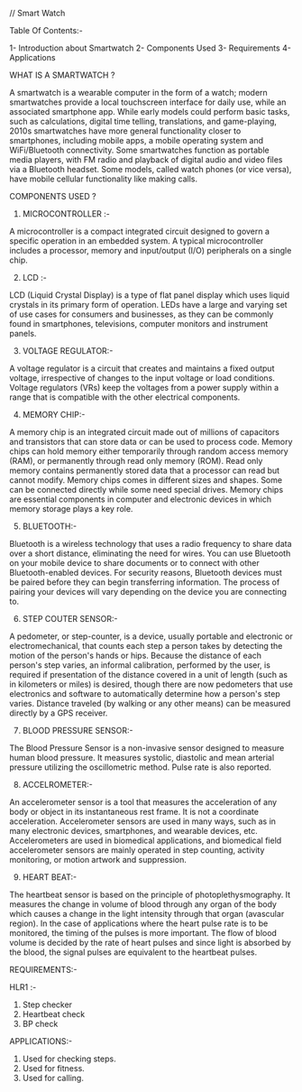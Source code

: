 // Smart Watch 

Table Of Contents:-

1- Introduction about Smartwatch
2- Components Used
3- Requirements
4- Applications


WHAT IS A SMARTWATCH ?

A smartwatch is a wearable computer in the form of a watch; modern smartwatches provide a local touchscreen interface for daily use, while an associated smartphone app. While early models could perform basic tasks, such as calculations, digital time telling, translations, and game-playing, 2010s smartwatches have more general functionality closer to smartphones, including mobile apps, a mobile operating system and WiFi/Bluetooth connectivity. Some smartwatches function as portable media players, with FM radio and playback of digital audio and video files via a Bluetooth headset. Some models, called watch phones (or vice versa), have mobile cellular functionality like making calls.

COMPONENTS USED ?

1) MICROCONTROLLER  :-

A microcontroller is a compact integrated circuit designed to govern a specific operation in an embedded system. A typical microcontroller includes a processor, memory and input/output (I/O) peripherals on a single chip.

2) LCD :-

LCD (Liquid Crystal Display) is a type of flat panel display which uses liquid crystals in its primary form of operation. LEDs have a large and varying set of use cases for consumers and businesses, as they can be commonly found in smartphones, televisions, computer monitors and instrument panels.

3)  VOLTAGE REGULATOR:-

A voltage regulator is a circuit that creates and maintains a fixed output voltage, irrespective of changes to the input voltage or load conditions. Voltage regulators (VRs) keep the voltages from a power supply within a range that is compatible with the other electrical components.

4)  MEMORY CHIP:-

A memory chip is an integrated circuit made out of millions of capacitors and transistors that can store data or can be used to process code. Memory chips can hold memory either temporarily through random access memory (RAM), or permanently through read only memory (ROM). Read only memory contains permanently stored data that a processor can read but cannot modify. Memory chips comes in different sizes and shapes. Some can be connected directly while some need special drives. Memory chips are essential components in computer and electronic devices in which memory storage plays a key role.


5) BLUETOOTH:-

Bluetooth is a wireless technology that uses a radio frequency to share data over a short distance, eliminating the need for wires. You can use Bluetooth on your mobile device to share documents or to connect with other Bluetooth-enabled devices. For security reasons, Bluetooth devices must be paired before they can begin transferring information. The process of pairing your devices will vary depending on the device you are connecting to.


6) STEP COUTER SENSOR:-

A pedometer, or step-counter, is a device, usually portable and electronic or electromechanical, that counts each step a person takes by detecting the motion of the person's hands or hips. Because the distance of each person's step varies, an informal calibration, performed by the user, is required if presentation of the distance covered in a unit of length (such as in kilometers or miles) is desired, though there are now pedometers that use electronics and software to automatically determine how a person's step varies. Distance traveled (by walking or any other means) can be measured directly by a GPS receiver.


7) BLOOD PRESSURE SENSOR:-

The Blood Pressure Sensor is a non-invasive sensor designed to measure human blood pressure. It measures systolic, diastolic and mean arterial pressure utilizing the oscillometric method. Pulse rate is also reported.

8) ACCELROMETER:-

An accelerometer sensor is a tool that measures the acceleration of any body or object in its instantaneous rest frame. It is not a coordinate acceleration. Accelerometer sensors are used in many ways, such as in many electronic devices, smartphones, and wearable devices, etc. Accelerometers are used in biomedical applications, and biomedical field accelerometer sensors are mainly operated in step counting, activity monitoring, or motion artwork and suppression.


9) HEART BEAT:-

The heartbeat sensor is based on the principle of photoplethysmography. It measures the change in volume of blood through any organ of the body which causes a change in the light intensity through that organ (avascular region). In the case of applications where the heart pulse rate is to be monitored, the timing of the pulses is more important. The flow of blood volume is decided by the rate of heart pulses and since light is absorbed by the blood, the signal pulses are equivalent to the heartbeat pulses.


REQUIREMENTS:-


HLR1 :-  

1) Step checker
2) Heartbeat check
3) BP check



APPLICATIONS:-

1)  Used for checking steps.
2)  Used for fitness.
3)  Used for calling.
